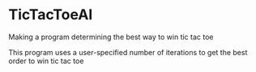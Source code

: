 # TicTacToeAI
Making a program determining the best way to win tic tac toe

This program uses a user-specified number of iterations to get the best order to win tic tac toe
